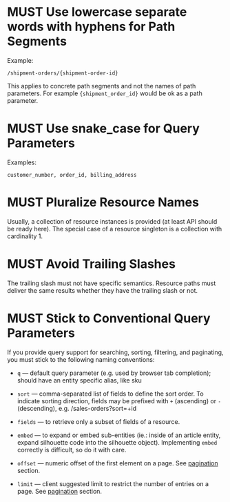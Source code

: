 # MUST Use lowercase separate words with hyphens for Path Segments

Example:

``` http
/shipment-orders/{shipment-order-id}
```

This applies to concrete path segments and not the names of path
parameters. For example `{shipment_order_id}` would be ok as a path
parameter.

# MUST Use snake_case for Query Parameters

Examples:

    customer_number, order_id, billing_address

# MUST Pluralize Resource Names

Usually, a collection of resource instances is provided (at least API
should be ready here). The special case of a resource singleton is a
collection with cardinality 1.

# MUST Avoid Trailing Slashes

The trailing slash must not have specific semantics. Resource paths must
deliver the same results whether they have the trailing slash or not.

# MUST Stick to Conventional Query Parameters

If you provide query support for searching, sorting, filtering, and
paginating, you must stick to the following naming conventions:

  - `q` — default query parameter (e.g. used by browser tab completion);
    should have an entity specific alias, like sku

  - `sort` — comma-separated list of fields
    to define the sort order. To indicate sorting direction, fields may
    be prefixed with `+` (ascending) or `-` (descending), e.g.
    /sales-orders?sort=+id

  - `fields` — to retrieve only a subset of fields of a resource.

  - `embed` — to expand or embed sub-entities (ie.: inside of an
    article entity, expand silhouette code into the silhouette object).
    Implementing `embed` correctly is difficult, so do it with care.

  - `offset` — numeric offset of the first element on a page. See
    [pagination](pagination.md) section.

  - `limit` — client suggested limit to restrict the number of entries
    on a page. See [pagination](pagination.md) section.
